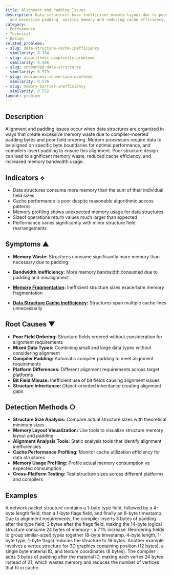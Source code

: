 ```yaml
---
title: Alignment and Padding Issues
description: Data structures have inefficient memory layout due to poor alignment
  and excessive padding, wasting memory and reducing cache efficiency.
category:
- Performance
- Technical
- Design
related_problems:
- slug: data-structure-cache-inefficiency
  similarity: 0.764
- slug: algorithmic-complexity-problems
  similarity: 0.586
- slug: unbounded-data-structures
  similarity: 0.579
- slug: endianness-conversion-overhead
  similarity: 0.576
- slug: memory-barrier-inefficiency
  similarity: 0.532
layout: problem
---
```


## Description

Alignment and padding issues occur when data structures are organized in ways that create excessive memory waste due to compiler-inserted padding bytes and poor field ordering. Modern processors require data to be aligned on specific byte boundaries for optimal performance, and compilers insert padding to ensure this alignment. Poor structure design can lead to significant memory waste, reduced cache efficiency, and increased memory bandwidth usage.

## Indicators ⟡

- Data structures consume more memory than the sum of their individual field sizes
- Cache performance is poor despite reasonable algorithmic access patterns
- Memory profiling shows unexpected memory usage for data structures
- Sizeof operations return values much larger than expected
- Performance varies significantly with minor structure field rearrangements

## Symptoms ▲

- **Memory Waste:** Structures consume significantly more memory than necessary due to padding

- **Bandwidth Inefficiency:** More memory bandwidth consumed due to padding and misalignment
- **[Memory Fragmentation](memory-fragmentation.md):** Inefficient structure sizes exacerbate memory fragmentation
- **[Data Structure Cache Inefficiency](data-structure-cache-inefficiency.md):** Structures span multiple cache lines unnecessarily

## Root Causes ▼

- **Poor Field Ordering:** Structure fields ordered without consideration for alignment requirements
- **Mixed Data Types:** Combining small and large data types without considering alignment
- **Compiler Padding:** Automatic compiler padding to meet alignment requirements
- **Platform Differences:** Different alignment requirements across target platforms
- **Bit Field Misuse:** Inefficient use of bit fields causing alignment issues
- **Structure Inheritance:** Object-oriented inheritance creating alignment gaps

## Detection Methods ○

- **Structure Size Analysis:** Compare actual structure sizes with theoretical minimum sizes
- **Memory Layout Visualization:** Use tools to visualize structure memory layout and padding
- **Alignment Analysis Tools:** Static analysis tools that identify alignment inefficiencies
- **Cache Performance Profiling:** Monitor cache utilization efficiency for data structures
- **Memory Usage Profiling:** Profile actual memory consumption vs expected consumption
- **Cross-Platform Testing:** Test structure sizes across different platforms and compilers

## Examples

A network packet structure contains a 1-byte type field, followed by a 4-byte length field, then a 1-byte flags field, and finally an 8-byte timestamp. Due to alignment requirements, the compiler inserts 3 bytes of padding after the type field, 3 bytes after the flags field, making the 14-byte logical structure consume 24 bytes of memory - a 71% increase. Reordering fields to group similar-sized types together (8-byte timestamp, 4-byte length, 1-byte type, 1-byte flags) reduces the structure to 16 bytes. Another example involves a vertex structure for 3D graphics containing position (12 bytes), a single byte material ID, and texture coordinates (8 bytes). The compiler adds 3 bytes of padding after the material ID, making each vertex 24 bytes instead of 21, which wastes memory and reduces the number of vertices that fit in cache.